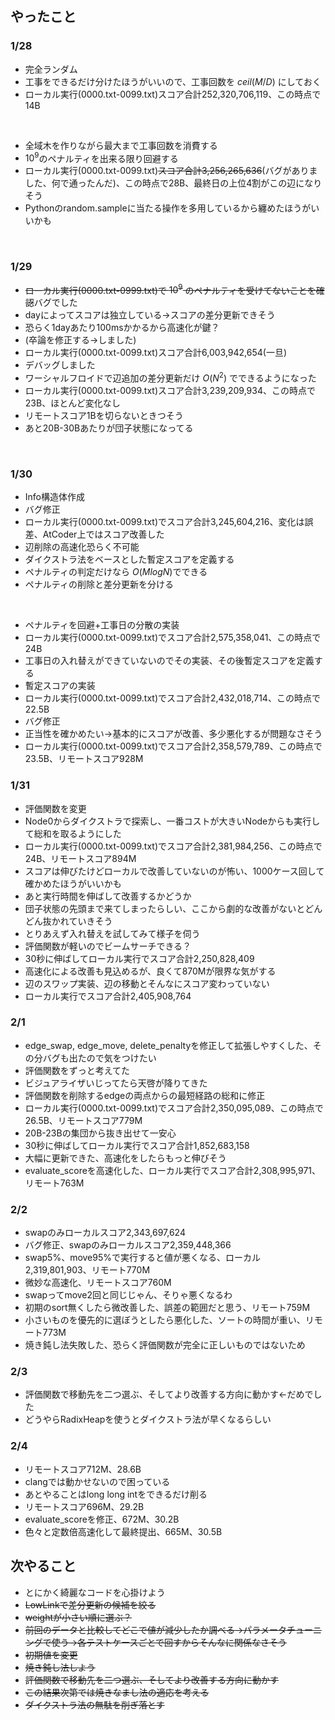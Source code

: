 ## やったこと

### 1/28
 - 完全ランダム
 - 工事をできるだけ分けたほうがいいので、工事回数を $ceil(M/D)$ にしておく
 - ローカル実行(0000.txt-0099.txt)スコア合計252,320,706,119、この時点で14B
<br>

 - 全域木を作りながら最大まで工事回数を消費する
 - $10^9$のペナルティを出来る限り回避する
 - ローカル実行(0000.txt-0099.txt)~~スコア合計3,256,265,636~~(バグがありました、何で通ったんだ)、この時点で28B、最終日の上位4割がこの辺になりそう
 - Pythonのrandom.sampleに当たる操作を多用しているから纏めたほうがいいかも
 <br>
 
 ### 1/29
  - ~~ローカル実行(0000.txt-0999.txt)で $10^9$ のペナルティを受けてないことを確認~~バグでした
  - dayによってスコアは独立している→スコアの差分更新できそう
  - 恐らく1dayあたり100msかかるから高速化が鍵？
  - (卒論を修正する→しました)
  - ローカル実行(0000.txt-0099.txt)スコア合計6,003,942,654(一旦)
  - デバッグしました
  - ワーシャルフロイドで辺追加の差分更新だけ $O(N^2)$ でできるようになった
  - ローカル実行(0000.txt-0099.txt)スコア合計3,239,209,934、この時点で23B、ほとんど変化なし
  - リモートスコア1Bを切らないときつそう
  - あと20B-30Bあたりが団子状態になってる
 <br>
 
 ### 1/30
  - Info構造体作成
  - バグ修正
  - ローカル実行(0000.txt-0099.txt)でスコア合計3,245,604,216、変化は誤差、AtCoder上ではスコア改善した
  - 辺削除の高速化恐らく不可能
  - ダイクストラ法をベースとした暫定スコアを定義する
  - ペナルティの判定だけなら $O(MlogN)$でできる
  - ペナルティの削除と差分更新を分ける
  <br>
  
  - ペナルティを回避+工事日の分散の実装
  - ローカル実行(0000.txt-0099.txt)でスコア合計2,575,358,041、この時点で24B
  - 工事日の入れ替えができていないのでその実装、その後暫定スコアを定義する
  - 暫定スコアの実装
  - ローカル実行(0000.txt-0099.txt)でスコア合計2,432,018,714、この時点で22.5B
  - バグ修正
  - 正当性を確かめたい→基本的にスコアが改善、多少悪化するが問題なさそう
  - ローカル実行(0000.txt-0099.txt)でスコア合計2,358,579,789、この時点で23.5B、リモートスコア928M
  
 ### 1/31
  - 評価関数を変更
  - Node0からダイクストラで探索し、一番コストが大きいNodeからも実行して総和を取るようにした
  - ローカル実行(0000.txt-0099.txt)でスコア合計2,381,984,256、この時点で24B、リモートスコア894M
  - スコアは伸びたけどローカルで改善していないのが怖い、1000ケース回して確かめたほうがいいかも
  - あと実行時間を伸ばして改善するかどうか
  - 団子状態の先頭まで来てしまったらしい、ここから劇的な改善がないとどんどん抜かれていきそう
  - とりあえず入れ替えを試してみて様子を伺う
  - 評価関数が軽いのでビームサーチできる？
  - 30秒に伸ばしてローカル実行でスコア合計2,250,828,409
  - 高速化による改善も見込めるが、良くて870Mが限界な気がする
  - 辺のスワップ実装、辺の移動とそんなにスコア変わっていない
  - ローカル実行でスコア合計2,405,908,764

 ### 2/1
  - edge_swap, edge_move, delete_penaltyを修正して拡張しやすくした、その分バグも出たので気をつけたい
  - 評価関数をずっと考えてた
  - ビジュアライザいじってたら天啓が降りてきた
  - 評価関数を削除するedgeの両点からの最短経路の総和に修正
  - ローカル実行(0000.txt-0099.txt)でスコア合計2,350,095,089、この時点で26.5B、リモートスコア779M
  - 20B-23Bの集団から抜き出せて一安心
  - 30秒に伸ばしてローカル実行でスコア合計1,852,683,158
  - 大幅に更新できた、高速化をしたらもっと伸びそう
  - evaluate_scoreを高速化した、ローカル実行でスコア合計2,308,995,971、リモート763M
  
 ### 2/2
  - swapのみローカルスコア2,343,697,624
  - バグ修正、swapのみローカルスコア2,359,448,366
  - swap5%、move95%で実行すると値が悪くなる、ローカル2,319,801,903、リモート770M
  - 微妙な高速化、リモートスコア760M
  - swapってmove2回と同じじゃん、そりゃ悪くなるわ
  - 初期のsort無くしたら微改善した、誤差の範囲だと思う、リモート759M
  - 小さいものを優先的に選ぼうとしたら悪化した、ソートの時間が重い、リモート773M
  - 焼き鈍し法失敗した、恐らく評価関数が完全に正しいものではないため

 ### 2/3
  - 評価関数で移動先を二つ選ぶ、そしてより改善する方向に動かす←だめでした
  - どうやらRadixHeapを使うとダイクストラ法が早くなるらしい
  
 ### 2/4
  - リモートスコア712M、28.6B
  - clangでは動かせないので困っている
  - あとやることはlong long intをできるだけ削る
  - リモートスコア696M、29.2B
  - evaluate_scoreを修正、672M、30.2B
  - 色々と定数倍高速化して最終提出、665M、30.5B
  
 ## 次やること
  - とにかく綺麗なコードを心掛けよう
  - ~~LowLinkで差分更新の候補を絞る~~
  - ~~weightが小さい順に選ぶ？~~
  - ~~前回のデータと比較してどこで値が減少したか調べる→パラメータチューニングで使う→各テストケースごとで回すからそんなに関係なさそう~~
  - ~~初期値を変更~~
  - ~~焼き鈍し法しよう~~
  - ~~評価関数で移動先を二つ選ぶ、そしてより改善する方向に動かす~~
  - ~~この結果次第では焼きなまし法の適応を考える~~
  - ~~ダイクストラ法の無駄を削ぎ落とす~~
